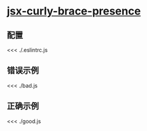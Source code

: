 # [jsx-curly-brace-presence](https://github.com/jsx-eslint/eslint-plugin-react/blob/master/docs/rules/jsx-curly-brace-presence.md)

## 配置

<<< ./.eslintrc.js

## 错误示例

<<< ./bad.js

## 正确示例

<<< ./good.js

